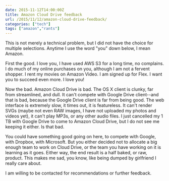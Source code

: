 ```yaml
---
date: 2015-11-12T14:00:00Z
title: Amazon Cloud Drive feedback
url: /2015/11/12/amazon-cloud-drive-feedback/
categories: ["tech"]
tags: ["amazon","rants"]
---
```


This is not merely a technical problem, but I did not have the choice for multiple selections. Anytime I use the word "you" down below, I mean Amazon.

First the good. I love you, I have used AWS S3 for a long time, no complains. I do much of my online purchases on you, although I am not a fervent shopper. I rent my movies on Amazon Video. I am signed up for Flex. I want you to succeed even more. I love you!

Now the bad. Amazon Cloud Drive is bad. The OS X client is clunky, far from streamlined, and dull. It can't compete with Google Drive client--and that is bad, because the Google Drive client is far from being good. The web interface is extremely slow, it times out, it is featureless. It can't render SVGs (maybe not even RAW images, I have not uploaded my photos and videos yet), it can't play MP3s, or any other audio files. I just cancelled my 1 TB with Google Drive to come to Amazon Cloud Drive, but I do not see me keeping it either. Is that bad.

You could have something good going on here, to compete with Google, with Dropbox, with Microsoft. But you either decided not to allocate a big enough team to work on Cloud Drive, or the team you have working on it is learning as it goes. Either way, the end result is a half baked, or raw, product. This makes me sad, you know, like being dumped by girlfriend I really care about.

I am willing to be contacted for recommendations or further feedback.
